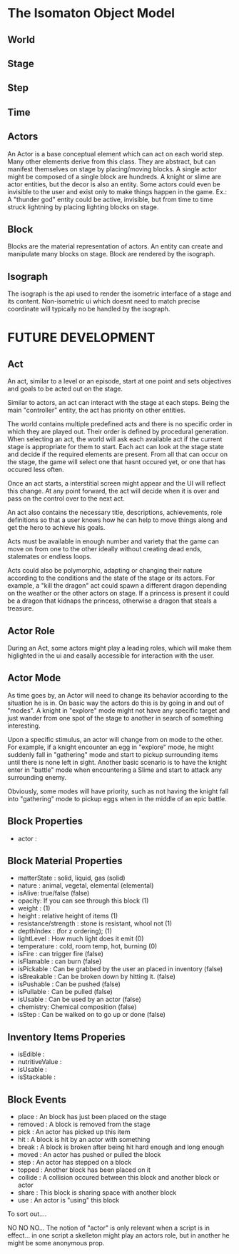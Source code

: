 # The Isomaton Object Model

## World

## Stage

## Step

## Time


## Actors

An Actor is a base conceptual element which can act on each world step. Many other elements derive from this class. They are abstract, but can manifest themselves on stage by placing/moving blocks. A single actor might be composed of a single block are hundreds. A knight or slime are actor entities, but the decor is also an entity. Some actors could even be invisible to the user and exist only to make things happen in the game. Ex.: A "thunder god" entity could be active, invisible, but from time to time struck lightning by placing lighting blocks on stage.

## Block

Blocks are the material representation of actors. An entity can create and manipulate many blocks on stage. Block are rendered by the isograph.

## Isograph

The isograph is the api used to render the isometric interface of a stage and its content. Non-isometric ui which doesnt need to match precise coordinate will typically no be handled by the isograph.


# FUTURE DEVELOPMENT

## Act

An act, similar to a level or an episode, start at one point and sets objectives and goals to be acted out on the stage.

Similar to actors, an act can interact with the stage at each steps. Being the main "controller" entity, the act has priority on other entities.

The world contains multiple predefined acts and there is no specific order in which they are played out. Their order is defined by procedural generation. When selecting an act, the world will ask each available act if the current stage is appropriate for them to start. Each act can look at the stage state and decide if the required elements are present. From all that can occur on the stage, the game will select one that hasnt occured yet, or one that has occured less often.

Once an act starts, a interstitial screen might appear and the UI will reflect this change. At any point forward, the act will decide when it is over and pass on the control over to the next act.

An act also contains the necessary title, descriptions, achievements, role definitions so that a user knows how he can help to move things along and get the hero to achieve his goals.

Acts must be available in enough number and variety that the game can move on from one to the other ideally without creating dead ends, stalemates or endless loops.

Acts could also be polymorphic, adapting or changing their nature according to the conditions and the state of the stage or its actors. For example, a "kill the dragon" act could spawn a different dragon depending on the weather or the other actors on stage. If a princess is present it could be a dragon that kidnaps the princess, otherwise a dragon that steals a treasure.


## Actor Role

During an Act, some actors might play a leading roles, which will make them higlighted in the ui and easally accessible for interaction with the user.

## Actor Mode

As time goes by, an Actor will need to change its behavior according to the situation he is in. On basic way the actors do this is by going in and out of "modes". A knight in "explore" mode might not have any specific target and just wander from one spot of the stage to another in search of something interesting.

Upon a specific stimulus, an actor will change from on mode to the other. For example, if a knight encounter an egg in "explore" mode, he might suddenly fall in "gathering" mode and start to pickup surrounding items until there is none left in sight. Another basic scenario is to have the knight enter in "battle" mode when encountering a Slime and start to attack any surrounding enemy.

Obviously, some modes will have priority, such as not having the knight fall into "gathering" mode to pickup eggs when in the middle of an epic battle.


## Block Properties
- actor :

## Block Material Properties

- matterState : solid, liquid, gas (solid)
- nature : animal, vegetal, elemental (elemental)
- isAlive: true/false (false)
- opacity: If you can see through this block (1)
- weight : (1)
- height : relative height of items (1)
- resistance/strength : stone is resistant, whool not (1)
- depthIndex : (for z ordering); (1)
- lightLevel : How much light does it emit (0)
- temperature : cold, room temp, hot, burning (0)
- isFire : can trigger fire (false)
- isFlamable : can burn (false)
- isPickable : Can be grabbed by the user an placed in inventory (false)
- isBreakable : Can be broken down by hitting it. (false)
- isPushable : Can be pushed (false)
- isPullable : Can be pulled (false)
- isUsable : Can be used by an actor (false)
- chemistry: Chemical composition (false)
- isStep : Can be walked on to go up or done (false)

## Inventory Items Properies
- isEdible :
- nutritiveValue : 
- isUsable :
- isStackable :


## Block Events
- place : An block has just been placed on the stage
- removed : A block is removed from the stage
- pick : An actor has picked up this item
- hit : A block is hit by an actor with something
- break : A block is broken after being hit hard enough and long enough
- moved : An actor has pushed or pulled the block
- step : An actor has stepped on a block
- topped : Another block has been placed on it
- collide : A collision occured between this block and another block or actor
- share : This block is sharing space with another block
- use : An actor is "using" this block




To sort out....

NO NO NO... The notion of "actor" is only relevant when a script is in effect... in one script a skelleton might play an actors role, but in another he might be some anonymous prop.